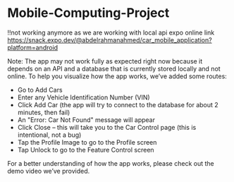 # Mobile-Computing-Project

!!not working anymore as we are working with local api
expo online link 
https://snack.expo.dev/@abdelrahmanahmed/car_mobile_application?platform=android

Note: The app may not work fully as expected right now because it depends on an API and a database that is currently stored locally and not online. To help you visualize how the app works, we’ve added some routes:

- Go to Add Cars
- Enter any Vehicle Identification Number (VIN)
- Click Add Car (the app will try to connect to the database for about 2 minutes, then fail)
- An "Error: Car Not Found" message will appear
- Click Close – this will take you to the Car Control page (this is intentional, not a bug)
- Tap the Profile Image to go to the Profile screen
- Tap Unlock to go to the Feature Control screen

For a better understanding of how the app works, please check out the demo video we’ve provided.
